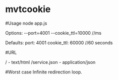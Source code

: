 mvtcookie
=====

#Usage
node app.js

Options:
--port=4001
--cookie_ttl=10000 //ms

Defaults:
port: 4001
cookie_ttl: 60000 //60 seconds

#URL

/ - text/html
/service.json - application/json

#Worst case
Infinite redirection loop.
